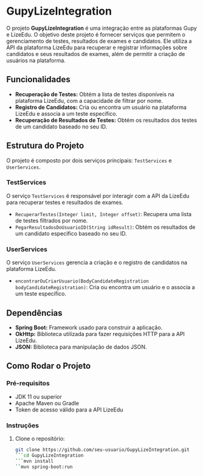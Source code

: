 # GupyLizeIntegration

O projeto **GupyLizeIntegration** é uma integração entre as plataformas Gupy e LizeEdu. O objetivo deste projeto é fornecer serviços que permitem o gerenciamento de testes, resultados de exames e candidatos. Ele utiliza a API da plataforma LizeEdu para recuperar e registrar informações sobre candidatos e seus resultados de exames, além de permitir a criação de usuários na plataforma.

## Funcionalidades

- **Recuperação de Testes:** Obtém a lista de testes disponíveis na plataforma LizeEdu, com a capacidade de filtrar por nome.
- **Registro de Candidatos:** Cria ou encontra um usuário na plataforma LizeEdu e associa a um teste específico.
- **Recuperação de Resultados de Testes:** Obtém os resultados dos testes de um candidato baseado no seu ID.

## Estrutura do Projeto

O projeto é composto por dois serviços principais: `TestServices` e `UserServices`.

### TestServices

O serviço `TestServices` é responsável por interagir com a API da LizeEdu para recuperar testes e resultados de exames.

- `RecuperarTestes(Integer limit, Integer offset)`: Recupera uma lista de testes filtrados por nome.
- `PegarResultadosDoUsuarioID(String idResult)`: Obtém os resultados de um candidato específico baseado no seu ID.

### UserServices

O serviço `UserServices` gerencia a criação e o registro de candidatos na plataforma LizeEdu.

- `encontrarOuCriarUsuario(BodyCandidateRegistration bodyCandidateRegistration)`: Cria ou encontra um usuário e o associa a um teste específico.

## Dependências

- **Spring Boot:** Framework usado para construir a aplicação.
- **OkHttp:** Biblioteca utilizada para fazer requisições HTTP para a API LizeEdu.
- **JSON:** Biblioteca para manipulação de dados JSON.

## Como Rodar o Projeto

### Pré-requisitos

- JDK 11 ou superior
- Apache Maven ou Gradle
- Token de acesso válido para a API LizeEdu

### Instruções

1. Clone o repositório:
   ```bash
   git clone https://github.com/seu-usuario/GupyLizeIntegration.git
   ```cd GupyLizeIntegration
   ```mvn install
   ``mvn spring-boot:run

